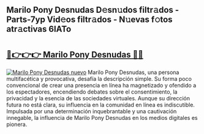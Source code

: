 ## Marilo Pony Desnudas D𝚎sn𝚞dos filtr𝚊dos - Parts-7yp Vid𝚎os filtr𝚊dos - N𝚞evas f𝚘tos atr𝚊ctivas 6IATo

# <h2><a href="http://mb0s6ou.tromn.icu/?c=Marilo+Pony+Desnudas">🔗👉👉👉 Marilo Pony Desnudas 🔗🔗</a></h2>

[![Marilo Pony Desnudas nuevo](https://i.imgur.com/pEAQMta.gif)](http://mb0s6ou.tromn.icu/?c=Marilo+Pony+Desnudas)
Marilo Pony Desnudas, una persona multifacética y provocativa, desafía la descripción simple. Su forma poco convencional de crear una presencia en línea ha magnetizado y ofendido a los espectadores, encendiendo debates sobre el consentimiento, la privacidad y la esencia de las sociedades virtuales. Aunque su dirección futura no está clara, su influencia en la comunidad en línea es indiscutible. Impulsada por una determinación inquebrantable y una cautivación innegable, la influencia de Marilo Pony Desnudas en los medios digitales es pionera.
